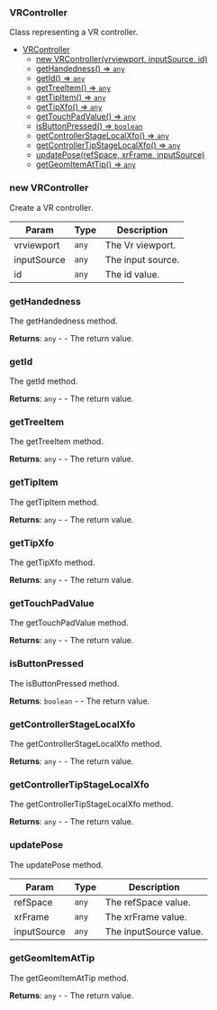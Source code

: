 <a name="VRController"></a>

### VRController
Class representing a VR controller.



* [VRController](#VRController)
    * [new VRController(vrviewport, inputSource, id)](#new-VRController)
    * [getHandedness() ⇒ <code>any</code>](#getHandedness)
    * [getId() ⇒ <code>any</code>](#getId)
    * [getTreeItem() ⇒ <code>any</code>](#getTreeItem)
    * [getTipItem() ⇒ <code>any</code>](#getTipItem)
    * [getTipXfo() ⇒ <code>any</code>](#getTipXfo)
    * [getTouchPadValue() ⇒ <code>any</code>](#getTouchPadValue)
    * [isButtonPressed() ⇒ <code>boolean</code>](#isButtonPressed)
    * [getControllerStageLocalXfo() ⇒ <code>any</code>](#getControllerStageLocalXfo)
    * [getControllerTipStageLocalXfo() ⇒ <code>any</code>](#getControllerTipStageLocalXfo)
    * [updatePose(refSpace, xrFrame, inputSource)](#updatePose)
    * [getGeomItemAtTip() ⇒ <code>any</code>](#getGeomItemAtTip)

<a name="new_VRController_new"></a>

### new VRController
Create a VR controller.


| Param | Type | Description |
| --- | --- | --- |
| vrviewport | <code>any</code> | The Vr viewport. |
| inputSource | <code>any</code> | The input source. |
| id | <code>any</code> | The id value. |

<a name="VRController+getHandedness"></a>

### getHandedness
The getHandedness method.


**Returns**: <code>any</code> - - The return value.  
<a name="VRController+getId"></a>

### getId
The getId method.


**Returns**: <code>any</code> - - The return value.  
<a name="VRController+getTreeItem"></a>

### getTreeItem
The getTreeItem method.


**Returns**: <code>any</code> - - The return value.  
<a name="VRController+getTipItem"></a>

### getTipItem
The getTipItem method.


**Returns**: <code>any</code> - - The return value.  
<a name="VRController+getTipXfo"></a>

### getTipXfo
The getTipXfo method.


**Returns**: <code>any</code> - - The return value.  
<a name="VRController+getTouchPadValue"></a>

### getTouchPadValue
The getTouchPadValue method.


**Returns**: <code>any</code> - - The return value.  
<a name="VRController+isButtonPressed"></a>

### isButtonPressed
The isButtonPressed method.


**Returns**: <code>boolean</code> - - The return value.  
<a name="VRController+getControllerStageLocalXfo"></a>

### getControllerStageLocalXfo
The getControllerStageLocalXfo method.


**Returns**: <code>any</code> - - The return value.  
<a name="VRController+getControllerTipStageLocalXfo"></a>

### getControllerTipStageLocalXfo
The getControllerTipStageLocalXfo method.


**Returns**: <code>any</code> - - The return value.  
<a name="VRController+updatePose"></a>

### updatePose
The updatePose method.



| Param | Type | Description |
| --- | --- | --- |
| refSpace | <code>any</code> | The refSpace value. |
| xrFrame | <code>any</code> | The xrFrame value. |
| inputSource | <code>any</code> | The inputSource value. |

<a name="VRController+getGeomItemAtTip"></a>

### getGeomItemAtTip
The getGeomItemAtTip method.


**Returns**: <code>any</code> - - The return value.  
